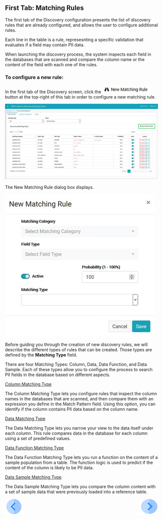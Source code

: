 ## First Tab: Matching Rules

The first tab of the Discovery configuration presents the list of discovery rules that are already configured, and allows the user to configure additional rules. 

Each line in the table is a rule, represesnting a specific validation that evaluates if a field may contain PII data.  

When launching the discovery process, the system inspects each field in the databases that are scanned and compare the column name or the content of the field with each one of the rules. 

### To configure a new rule:

In the first tab of the Discovery screen, click the ![image](../images/ICON_NewMatchingRule.jpg) button at the top-right of this tab in order to configure a new matching rule. 

![image](../images/07_12_Discovery_RulesTab_Callout.jpg)

The New Matching Rule dialog box displays. 

![image](../images/07_1_Discovery_NewMatchingRule.jpg)

Before guiding you through the creation of new discovery rules, we will describe the different types of rules that can be created. Those types are defined by the **Matching Type** field. 

There are four Matching Types: Column, Data, Data Function, and Data Sample. Each of these types allow you to configure the process to search PII fields in the database based on different aspects.

[Column Matching Type](03_03_02_Discovery_NewMatchingRule_Column.md)

The Column Matching Type lets you configure rules that inspect the column names in the databases that are scanned, and then compare them with an expression you define in the Match Pattern field. Using this option, you can identify if the column contains PII data based on the column name.

[Data Matching Type](03_03_03_Discovery_NewMatchingRule_Data.md)

The Data Matching Type lets you narrow your view to the data itself under each column. This rule compares data in the database for each column using a set of predefined values.

[Data Function Matching Type](03_03_04_Discovery_NewMatchingRule_DataFunction.md)

The Data Function Matching Type lets you run a function on the content of a sample population from a table. The function logic is used to predict if the content of the column is likely to be PII data.

[Data Sample Matching Type](03_03_05_Discovery_NewMatchingRule_DataSample.md)

The Data Sample Matching Type lets you compare the column content with a set of sample data that were previously loaded into a reference table.



[![Previous](../images/Previous.png)]( 03_02_Discovery_Login.md)[<img align="right" width="60" height="54" src="../images/Next.png">](03_03_02_Discovery_NewMatchingRule_Column.md)
